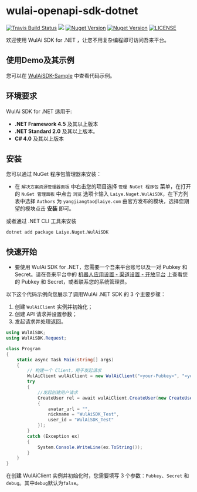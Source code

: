 # wulai-openapi-sdk-dotnet

<a href="https://travis-ci.org/laiye-ai/wulai-openapi-sdk-dotnet"><img src="https://travis-ci.org/laiye-ai/wulai-openapi-sdk-dotnet.svg?branch=master" alt="Travis Build Status"></a>
<a href="https://codecov.io/gh/laiye-ai/wulai-openapi-sdk-dotnet" alt="Codecov"><img src="https://codecov.io/gh/laiye-ai/wulai-openapi-sdk-dotnet/branch/master/graph/badge.svg"/></a>
<a href="https://badge.fury.io/nu/Laiye.Nuget.WulAiSDK"><img src="https://badge.fury.io/nu/Laiye.Nuget.WulAiSDK.svg" alt="Nuget Version"></a>
<a href="https://www.nuget.org/packages/Laiye.Nuget.WulAiSDK/"><img src="https://img.shields.io/nuget/dt/Laiye.Nuget.WulAiSDK.svg?label=Nuget%20Download&style=flat" alt="Nuget Version"></a>
<a href="https://github.com/laiye-ai/wulai-openapi-sdk-dotnet/blob/master/LICENSE"><img src="https://img.shields.io/badge/License-Apache%202.0-blue.svg" alt="LICENSE"></a>


欢迎使用 WulAi SDK for .NET ，让您不用复杂编程即可访问吾来平台。


## 使用Demo及其示例
您可以在 [WulAiSDK-Sample](https://github.com/laiye-ai/wulai-openapi-sdk-dotnet/tree/master/WulAiSDK-Sample) 中查看代码示例。


## 环境要求
WulAi SDK for .NET 适用于:
- **.NET Framework 4.5** 及其以上版本
- **.NET Standard 2.0** 及其以上版本。
- **C# 4.0** 及其以上版本


## 安装
您可以通过 NuGet 程序包管理器来安装：

* 在 `解决方案资源管理器面板` 中右击您的项目选择 `管理 NuGet 程序包` 菜单，在打开的 `NuGet 管理面板` 中点击 `浏览` 选项卡输入 `Laiye.Nuget.WulAiSDK`，在下方列表中选择 `Authors` 为 `yangjiangtao@laiye.com` 由官方发布的模块，选择您期望的模块点击 **安装** 即可。

或者通过 .NET CLI 工具来安装

    dotnet add package Laiye.Nuget.WulAiSDK



## 快速开始
- 要使用 WulAi SDK for .NET，您需要一个吾来平台账号以及一对 Pubkey 和 Secret。请在吾来平台中的 [机器人应用设置 - 渠道设置 - 开放平台](http://platform.wul.ai/bot_setting/channel/openapi) 上查看您的 Pubkey 和 Secret，或者联系您的系统管理员。

以下这个代码示例向您展示了调用WulAi .NET SDK 的 3 个主要步骤：

1. 创建 `WulAiClient` 实例并初始化；
2. 创建 API 请求并设置参数；
3. 发起请求并处理返回。

```csharp
using WulAiSDK;
using WulAiSDK.Request;

class Program
{
    static async Task Main(string[] args)
    {
        // 构建一个 Client，用于发起请求
        WulAiClient wulAiClient = new WulAiClient("<your-Pubkey>", "<your-Secret>");
        try
        {
            //发起创建用户请求
            CreateUser rel = await wulAiClient.CreateUser(new CreateUser()
            {
                avatar_url = "",
                nickname = "WulAiSDK_Test",
                user_id = "WulAiSDK_Test"
            });
        }
        catch (Exception ex)
        {
            System.Console.WriteLine(ex.ToString());
        }
    }
}
```

在创建 WulAiClient 实例并初始化时，您需要填写 3 个参数：`Pubkey`、`Secret` 和 `debug`。其中`debug`默认为`false`。

